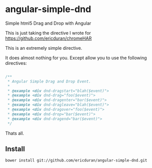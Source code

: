 angular-simple-dnd
==================

Simple html5 Drag and Drop with Angular

This is just taking the directive I wrote for https://github.com/ericduran/chromeHAR

This is an extremely simple directive.

It does almost nothing for you. Except allow you to use the following directives:

```js

/**
 * Angular Simple Drag and Drop Event.
 *
 * @example <div dnd-dragstart="blah($event)">
 * @example <div dnd-drag="foo($event)">
 * @example <div dnd-dragenter="bar($event)">
 * @example <div dnd-dragleave="blah($event)">
 * @example <div dnd-dragover="foo($event)">
 * @example <div dnd-drop="bar($event)">
 * @example <div dnd-dragend="bar($event)">
 */
```

Thats all.

## Install

```shell
bower install git://github.com/ericduran/angular-simple-dnd.git
```

